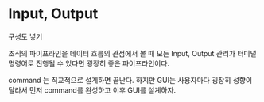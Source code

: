 # Input, Output

구성도 넣기

조직의 파이프라인을 데이터 흐름의 관점에서 볼 때
모든 Input, Output 관리가 터미널 명령어로 진행될 수 있다면 굉장히 좋은 파이프라인이다.

command 는 직교적으로 설계하면 끝난다.
하지만 GUI는 사용자마다 굉장히 성향이 달라서 먼저 command를 완성하고 이후 GUI를 설계하자.